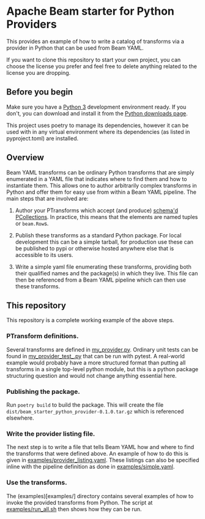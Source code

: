 # Apache Beam starter for Python Providers

This provides an example of how to write a catalog of transforms via a provider
in Python that can be used from Beam YAML.

If you want to clone this repository to start your own project,
you can choose the license you prefer and feel free to delete anything
related to the license you are dropping.

## Before you begin

Make sure you have a [Python 3](https://www.python.org/) development environment ready.
If you don't, you can download and install it from the
[Python downloads page](https://www.python.org/downloads/).

This project uses poetry to manage its dependencies, however it can be used
with in any virtual environment where its dependencies (as listed in
pyproject.toml) are installed.

## Overview

Beam YAML transforms can be ordinary Python transforms that are simply
enumerated in a YAML file that indicates where to find them and how
to instantiate them.  This allows one to author arbitrarily complex
transforms in Python and offer them for easy use from within a Beam
YAML pipeline. The main steps that are involved are:

1. Author your PTransforms which accept (and produce) [schema'd PCollections](
   https://beam.apache.org/documentation/programming-guide/#schemas).
   In practice, this means that the elements are named tuples or `beam.Row`s.

2. Publish these transforms as a standard Python package.  For local development
   this can be a simple tarball, for production use these can be published
   to pypi or otherwise hosted anywhere else that is accessible to its users.

3. Write a simple yaml file enumerating these transforms, providing both their
   qualified names and the package(s) in which they live.  This file can then
   be referenced from a Beam YAML pipeline  which can then use these transforms.

## This repository

This repository is a complete working example of the above steps.

### PTransform definitions.

Several transforms are defined in [my_provider.py](./my_provider.py).
Ordinary unit tests can be found in
[my_provider_test_.py](./my_provider_test.py)
that can be run with pytest.
A real-world example would probably have a more structured format than
putting all transforms in a single top-level python module, but this
is a python package structuring question and would not change anything
essential here.

### Publishing the package.

Run `poetry build` to build the package.
This will create the file `dist/beam_starter_python_provider-0.1.0.tar.gz`
which is referenced elsewhere.

### Write the provider listing file.

The next step is to write a file that tells Beam YAML how and where to find the
transforms that were defined above.
An example of how to do this is given in
[examples/provider_listing.yaml](examples/provider_listing.yaml).
These listings can also be specified inline with the pipeline definition
as done in [examples/simple.yaml](examples/simple.yaml).

### Use the transforms.

The (examples)[examples/] directory contains several examples of how to invoke
the provided transforms from Python.
The script at [examples/run_all.sh](examples/run_all.sh) then shows how they
can be run.
